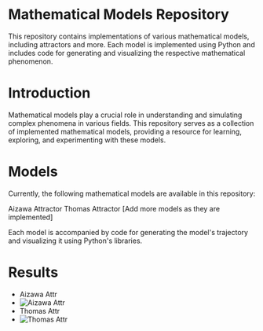 # Mathematical Models Repository

This repository contains implementations of various mathematical models, including attractors and more. Each model is implemented using Python and includes code for generating and visualizing the respective mathematical phenomenon.

# Introduction
Mathematical models play a crucial role in understanding and simulating complex phenomena in various fields. This repository serves as a collection of implemented mathematical models, providing a resource for learning, exploring, and experimenting with these models.

# Models
Currently, the following mathematical models are available in this repository:

Aizawa Attractor
Thomas Attractor
[Add more models as they are implemented]

Each model is accompanied by code for generating the model's trajectory and visualizing it using Python's libraries.

# Results
- Aizawa Attr
- 
   ![Aizawa Attr](https://github.com/Adam-Rix/Math/assets/113460620/48a630d8-e50b-456b-8d82-8976b3e8d608)
- Thomas Attr
- 
  ![Thomas Attr](https://github.com/Adam-Rix/Math/assets/113460620/3a02fe07-3b3e-4073-bb28-dfd8d1cfcd57)

